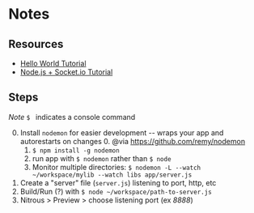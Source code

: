 Notes
=====

## Resources ##

* [Hello World Tutorial](http://www.nodebeginner.org/#hello-world)
* [Node.js + Socket.io Tutorial](http://java.dzone.com/articles/getting-started-socketio-and)

## Steps ##

_Note_ `$ ` indicates a console command

0. Install `nodemon` for easier development -- wraps your app and autorestarts on changes
	0. @via https://github.com/remy/nodemon
	1. `$ npm install -g nodemon`
	2. run app with `$ nodemon` rather than `$ node`
	3. Monitor multiple directories: `$ nodemon -L --watch ~/workspace/mylib --watch libs app/server.js`
1. Create a "server" file (`server.js`) listening to port, http, etc
2. Build/Run (?) with `$ node ~/workspace/path-to-server.js`
3. Nitrous > Preview > choose listening port (ex *8888*)
